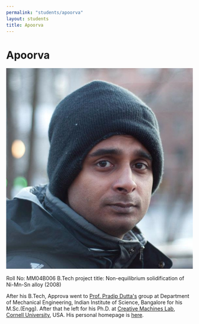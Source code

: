 ```yaml
---
permalink: "students/apoorva"
layout: students
title: Apoorva
---
```

# Apoorva 

![Apoorva](../assets/images/apoorva.jpg)


Roll No: MM04B006
B.Tech project title: Non-equilibrium solidification of Ni-Mn-Sn alloy (2008) 

After his B.Tech, Approva went to [Prof. Pradip Dutta's](http://www.mecheng.iisc.ernet.in/~pradip/) group at Department of Mechanical Engineering, Indian Institute of Science, Bangalore for his M.Sc.(Engg). After that he left for his Ph.D. at [Creative Machines Lab](http://creativemachines.cornell.edu/), [Cornell University](http://www.cornell.edu/), USA. His personal homepage is [here](http://apoorvakiran.com/).
